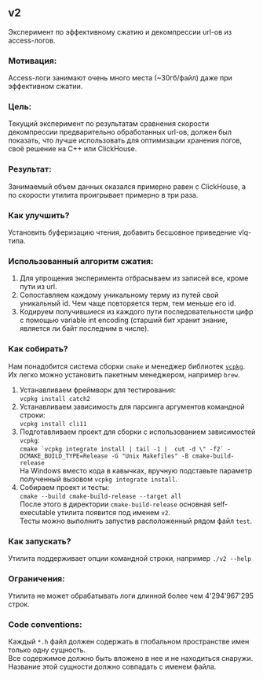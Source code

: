 ## v2
Эксперимент по эффективному сжатию и декомпрессии url-ов из access-логов.

### Мотивация:
Access-логи занимают очень много места (~30гб/файл) даже при эффективном сжатии.

### Цель:
Текущий эксперимент по результатам сравнения скорости декомпрессии предварительно обработанных url-ов, должен был показать, что лучше использовать для оптимизации хранения логов, своё решение на C++ или ClickHouse.

### Результат:
Занимаемый объем данных оказался примерно равен с ClickHouse, а по скорости утилита проигрывает примерно в три раза.

### Как улучшить? 
Установить буферизацию чтения, добавить бесшовное приведение vlq-типа. 

### Использованный алгоритм сжатия:
1. Для упрощения эксперимента отбрасываем из записей все, кроме пути из url.
1. Сопоставляем каждому уникальному терму из путей свой уникальный id. Чем чаще повторяется терм, тем меньше его id.
1. Кодируем получившиеся из каждого пути последовательности цифр с помощью variable int encoding (старший бит хранит знание, является ли байт последним в числе).

### Как собирать?
Нам понадобится система сборки `cmake` и менеджер библиотек [`vcpkg`](https://github.com/microsoft/vcpkg). Их легко можно установить пакетным менеджером, например `brew`.
1. Устанавливаем фреймворк для тестирования:  
`vcpkg install catch2`
1. Устанавливаем зависимость для парсинга аргументов командной строки:  
`vcpkg install cli11`
1. Подготавливаем проект для сборки с использованием зависимостей `vcpkg`:  
```cmake `vcpkg integrate install | tail -1 |  cut -d \" -f2` -DCMAKE_BUILD_TYPE=Release -G "Unix Makefiles" -B cmake-build-release```  
На Windows вместо кода в кавычках, вручную подставьте параметр полученный вызовом `vcpkg integrate install`.
1. Собираем проект и тесты:  
`cmake --build cmake-build-release --target all`  
После этого в директории `cmake-build-release` основная self-executable утилита появится под именем `v2`.  
Тесты можно выполнить запустив расположенный рядом файл `test`.  

### Как запускать?
Утилита поддерживает опции командной строки, например `./v2 --help`

### Ограничения:
Утилита не может обрабатывать логи длинной более чем 4'294'967'295 строк.

### Code conventions:
Каждый `*.h` файл должен содержать в глобальном пространстве имен только одну сущность.  
Все содержимое должно быть вложено в нее и не находиться снаружи.  
Название этой сущности должно совпадать с именем файла.  